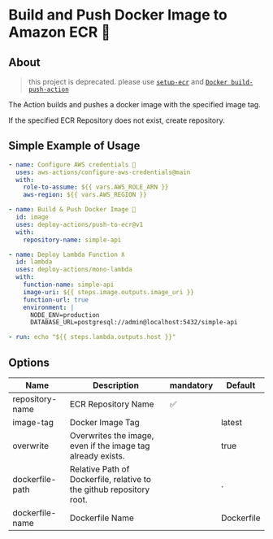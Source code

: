 # Build and Push Docker Image to Amazon ECR 🐳

## About

> this project is deprecated. please use [`setup-ecr`](https://github.com/deploy-actions/setup-ecr) and [`Docker build-push-action`](https://github.com/marketplace/actions/docker-build-and-push)

The Action builds and pushes a docker image with the specified image tag.

If the specified ECR Repository does not exist, create repository.

## Simple Example of Usage

```yml
- name: Configure AWS credentials 🔑
  uses: aws-actions/configure-aws-credentials@main
  with:
    role-to-assume: ${{ vars.AWS_ROLE_ARN }}
    aws-region: ${{ vars.AWS_REGION }}

- name: Build & Push Docker Image 🐳
  id: image
  uses: deploy-actions/push-to-ecr@v1
  with:
    repository-name: simple-api

- name: Deploy Lambda Function ƛ
  id: lambda
  uses: deploy-actions/mono-lambda
  with:
    function-name: simple-api
    image-uri: ${{ steps.image.outputs.image_uri }}
    function-url: true
    environment: |
      NODE_ENV=production
      DATABASE_URL=postgresql://admin@localhost:5432/simple-api

- run: echo "${{ steps.lambda.outputs.host }}"
```

## Options

| Name            | Description                                                          | mandatory | Default    |
| --------------- | -------------------------------------------------------------------- | --------- | ---------- |
| repository-name | ECR Repository Name                                                  | ✅        |            |
| image-tag       | Docker Image Tag                                                     |           | latest     |
| overwrite       | Overwrites the image, even if the image tag already exists.          |           | true       |
| dockerfile-path | Relative Path of Dockerfile, relative to the github repository root. |           | .          |
| dockerfile-name | Dockerfile Name                                                      |           | Dockerfile |
